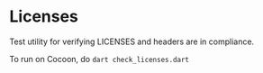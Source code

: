 # Licenses

Test utility for verifying LICENSES and headers are in compliance.

To run on Cocoon, do `dart check_licenses.dart`